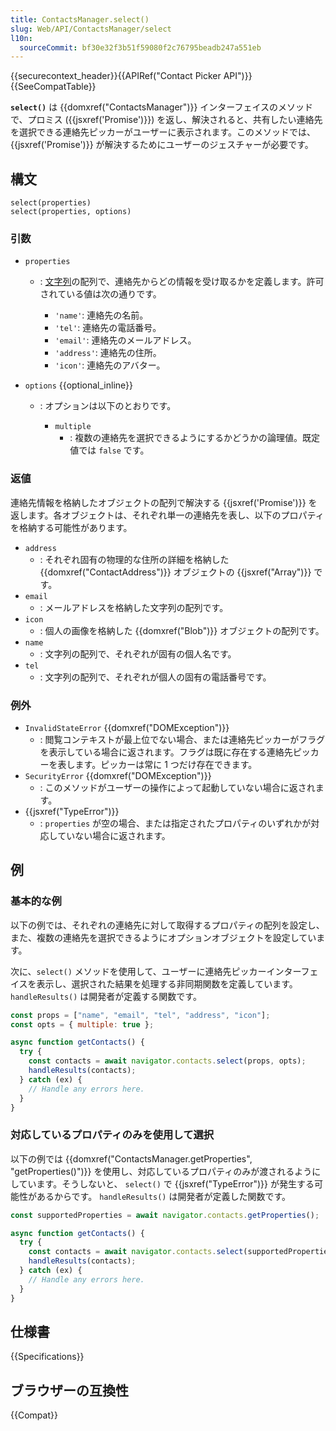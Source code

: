 ```yaml
---
title: ContactsManager.select()
slug: Web/API/ContactsManager/select
l10n:
  sourceCommit: bf30e32f3b51f59080f2c76795beadb247a551eb
---
```


{{securecontext_header}}{{APIRef("Contact Picker API")}}{{SeeCompatTable}}

**`select()`** は {{domxref("ContactsManager")}} インターフェイスのメソッドで、プロミス ({{jsxref('Promise')}}) を返し、解決されると、共有したい連絡先を選択できる連絡先ピッカーがユーザーに表示されます。このメソッドでは、 {{jsxref('Promise')}} が解決するためにユーザーのジェスチャーが必要です。

## 構文

```js-nolint
select(properties)
select(properties, options)
```

### 引数

- `properties`

  - : [文字列](ja/docs/Web/JavaScript/Data_structures#文字列型_string)の配列で、連絡先からどの情報を受け取るかを定義します。許可されている値は次の通りです。

    - `'name'`: 連絡先の名前。
    - `'tel'`: 連絡先の電話番号。
    - `'email'`: 連絡先のメールアドレス。
    - `'address'`: 連絡先の住所。
    - `'icon'`: 連絡先のアバター。

- `options` {{optional_inline}}

  - : オプションは以下のとおりです。

    - `multiple`
      - : 複数の連絡先を選択できるようにするかどうかの論理値。既定値では `false` です。

### 返値

連絡先情報を格納したオブジェクトの配列で解決する {{jsxref('Promise')}} を返します。各オブジェクトは、それぞれ単一の連絡先を表し、以下のプロパティを格納する可能性があります。

- `address`
  - : それぞれ固有の物理的な住所の詳細を格納した {{domxref("ContactAddress")}} オブジェクトの {{jsxref("Array")}} です。
- `email`
  - : メールアドレスを格納した文字列の配列です。
- `icon`
  - : 個人の画像を格納した {{domxref("Blob")}} オブジェクトの配列です。
- `name`
  - : 文字列の配列で、それぞれが固有の個人名です。
- `tel`
  - : 文字列の配列で、それぞれが個人の固有の電話番号です。

### 例外

- `InvalidStateError` {{domxref("DOMException")}}
  - : 閲覧コンテキストが最上位でない場合、または連絡先ピッカーがフラグを表示している場合に返されます。フラグは既に存在する連絡先ピッカーを表します。ピッカーは常に 1 つだけ存在できます。
- `SecurityError` {{domxref("DOMException")}}
  - : このメソッドがユーザーの操作によって起動していない場合に返されます。
- {{jsxref("TypeError")}}
  - : `properties` が空の場合、または指定されたプロパティのいずれかが対応していない場合に返されます。

## 例

### 基本的な例

以下の例では、それぞれの連絡先に対して取得するプロパティの配列を設定し、また、複数の連絡先を選択できるようにオプションオブジェクトを設定しています。

次に、`select()` メソッドを使用して、ユーザーに連絡先ピッカーインターフェイスを表示し、選択された結果を処理する非同期関数を定義しています。 `handleResults()` は開発者が定義する関数です。

```js
const props = ["name", "email", "tel", "address", "icon"];
const opts = { multiple: true };

async function getContacts() {
  try {
    const contacts = await navigator.contacts.select(props, opts);
    handleResults(contacts);
  } catch (ex) {
    // Handle any errors here.
  }
}
```

### 対応しているプロパティのみを使用して選択

以下の例では {{domxref("ContactsManager.getProperties", "getProperties()")}} を使用し、対応しているプロパティのみが渡されるようにしています。そうしないと、 `select()` で {{jsxref("TypeError")}} が発生する可能性があるからです。 `handleResults()` は開発者が定義した関数です。

```js
const supportedProperties = await navigator.contacts.getProperties();

async function getContacts() {
  try {
    const contacts = await navigator.contacts.select(supportedProperties);
    handleResults(contacts);
  } catch (ex) {
    // Handle any errors here.
  }
}
```

## 仕様書

{{Specifications}}

## ブラウザーの互換性

{{Compat}}
